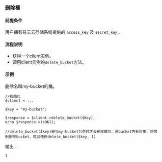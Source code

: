 ### 删除桶
#### 前提条件
用户拥有易云云存储系统提供的 `access_key` 及 `secret_key` 。

#### 流程说明

* 获得一个client实例。
* 调用client实例的`delete_bucket`方法。

#### 示例

删除名叫my-bucket的桶。

```
//初始化
$client = ...

$key = "my-bucket";

$response = $client->delete_bucket($key);
echo $response->isOK();

//delete_bucket($key)是当my-bucket为空时才会删除成功，若bucket内有对象，想强制删除bucket，可以使用delete_bucket($key, 1)
```

输出：

```
1
```
